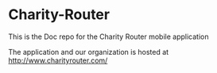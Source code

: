 # Charity-Router

This is the Doc repo for the Charity Router mobile application 

The application and our organization is hosted at http://www.charityrouter.com/
